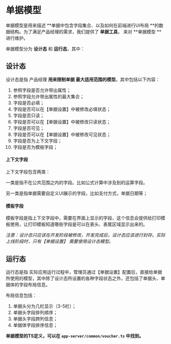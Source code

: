 # 单据模型

单据模型是用来描述 **单据中包含字段集合、以及如何在前端进行UI布局 **的数据结构。为了满足产品经理的需求，我们提供了 **单据工具**， 来对 **单据模型 **进行维护。

单据模型分为 **设计态** 和 **运行态**，其中：

## 设计态

设计态是指 产品经理 **用来限制单据 最大适用范围的模型**。其中包括以下内容：

1. 参照字段是否允许带出属性；
2. 参照字段允许带出属性的最大集合；
3. 字段是否必填；
4. 字段是否可以在【单据设置】中被修改必填状态；
5. 字段是否只读；
6. 字段是否可以在【单据设置】中被修改只读状态；
7. 字段是否可见；
8. 字段是否可以在【单据设置】中被修改可见状态；
9. 字段是否为上下文字段；
10. 字段是否为模板字段；

#### 上下文字段

上下文字段包含两类：

一类是指不在公共范围之内的字段。比如公式计算中涉及到的运算字段。

另一类是指单据需要自定义UI展示的字段，比如支付方式，单据日期等；

#### 模板字段

模板字段是指上下文字段中，需要在界面上显示的字段，这个信息会提供给打印模板使用，让打印模板知道哪些字段是可以在表头、表尾区域显示出来的。

_注意：设计态只应该在开发阶段被修改，开发完成后，设计态应该进行封存。实际上线阶段时，只有【单据设置】 需要使用设计态模型。_

## 运行态

运行态是指 实际应用运行过程中，管理员通过【单据设置】配置后，直接给单据所使用的模型，其中除了设计态所设置的各种字段状态之外，还包括了单据头、单据体的字段布局信息。

布局信息包括：

1. 单据头分为几栏显示（3-5栏）；
2. 单据头字段排列顺序；
3. 单据头字段跨列信息；
4. 单据体字段排序信息；

**单据模型的TS定义，可以在 `app-server/common/voucher.ts` 中找到。**



